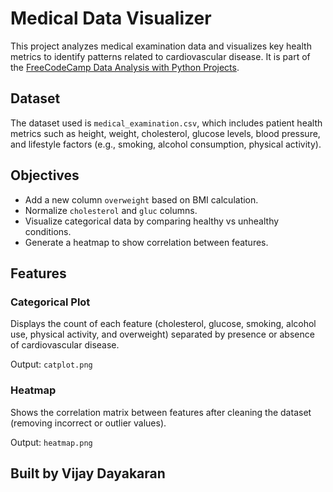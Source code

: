 # Medical Data Visualizer

This project analyzes medical examination data and visualizes key health metrics to identify patterns related to cardiovascular disease. It is part of the <a href="https://www.freecodecamp.org/learn/data-analysis-with-python/data-analysis-with-python-projects/medical-data-visualizer/" target="_blank">FreeCodeCamp Data Analysis with Python Projects</a>.

## Dataset

The dataset used is `medical_examination.csv`, which includes patient health metrics such as height, weight, cholesterol, glucose levels, blood pressure, and lifestyle factors (e.g., smoking, alcohol consumption, physical activity).

## Objectives

- Add a new column `overweight` based on BMI calculation.
- Normalize `cholesterol` and `gluc` columns.
- Visualize categorical data by comparing healthy vs unhealthy conditions.
- Generate a heatmap to show correlation between features.

## Features

### Categorical Plot
Displays the count of each feature (cholesterol, glucose, smoking, alcohol use, physical activity, and overweight) separated by presence or absence of cardiovascular disease.

Output: `catplot.png`

### Heatmap
Shows the correlation matrix between features after cleaning the dataset (removing incorrect or outlier values).

Output: `heatmap.png`

## Built by Vijay Dayakaran
